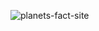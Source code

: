 ![planets-fact-site](https://user-images.githubusercontent.com/110371718/208027923-28adb3a9-2dde-4ac2-8d84-67ee4f4379ec.jpg)
